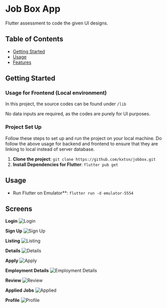 # Job Box App
Flutter assessment to code the given UI designs. 

## Table of Contents
- [Getting Started](#getting-started)
- [Usage](#usage)
- [Features](#features)

## Getting Started
### Usage for Frontend (Local environment)
In this project, the source codes can be found under `/lib`

No data inputs are required, as the codes are purely for UI purposes. 

### Project Set Up
Follow these steps to set up and run the project on your local machine. Do follow the above usage for backend and frontend to ensure that they are linking to local instead of server database.

1. **Clone the project**:
   `git clone https://github.com/kxtsn/jobbox.git`
2. **Install Dependencies for Flutter**:
   `flutter pub get`

## Usage
 - Run Flutter on Emulator**:
   `flutter run -d emulator-5554`
     
## Screens
**Login**
![Login](https://github.com/kxtsn/jobbox/screenshots/1.png)

**Sign Up**
![Sign Up](https://github.com/kxtsn/jobbox/screenshots/2.png)

**Listing**
![Listing](https://github.com/kxtsn/jobbox/screenshots/3.png)

**Details**
![Details](https://github.com/kxtsn/jobbox/screenshots/4.png)

**Apply**
![Apply](https://github.com/kxtsn/jobbox/screenshots/5.png)

**Employment Details**
![Employment Details](https://github.com/kxtsn/jobbox/screenshots/6.png)

**Review**
![Review](https://github.com/kxtsn/jobbox/screenshots/7.png)

**Applied Jobs**
![Applied](https://github.com/kxtsn/jobbox/screenshots/8.png)

**Profile**
![Profile](https://github.com/kxtsn/jobbox/screenshots/9.png)


  
